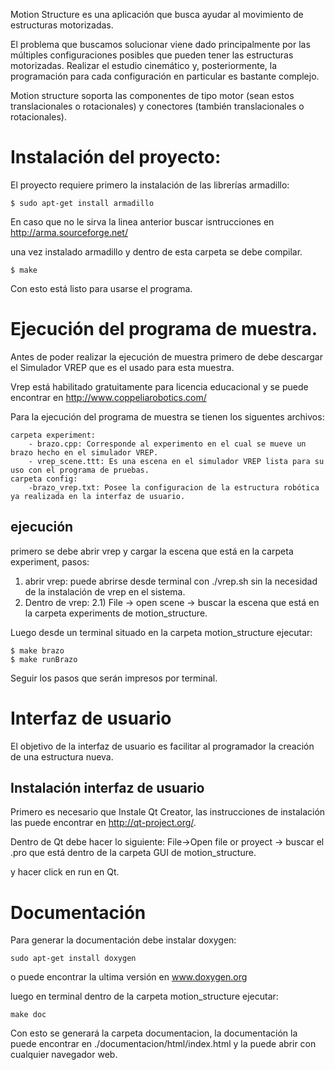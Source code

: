 Motion Structure es una aplicación que busca ayudar al movimiento de estructuras motorizadas.

El problema que buscamos solucionar viene dado principalmente por las múltiples configuraciones posibles que pueden tener las estructuras motorizadas. Realizar el estudio cinemático y, posteriormente, la programación para cada configuración en particular es bastante complejo.

Motion structure soporta las componentes de tipo motor (sean estos translacionales o rotacionales) y conectores (también translacionales o rotacionales).




Instalación del proyecto:
========================

El proyecto requiere primero la instalación de las librerías armadillo:

```
$ sudo apt-get install armadillo
```
En caso que no le sirva la linea anterior buscar isntrucciones en http://arma.sourceforge.net/ 

una vez instalado armadillo y dentro de esta carpeta se debe compilar.

```
$ make
```
Con esto está listo para usarse el programa.


Ejecución del programa de muestra.
=================================

Antes de poder realizar la ejecución de muestra primero de debe descargar el Simulador VREP que es el usado para esta muestra.

Vrep está habilitado gratuitamente para licencia educacional y se puede encontrar en http://www.coppeliarobotics.com/

Para la ejecución del programa de muestra se tienen los siguentes archivos:

```
carpeta experiment:
	- brazo.cpp: Corresponde al experimento en el cual se mueve un brazo hecho en el simulador VREP.
	- vrep_scene.ttt: Es una escena en el simulador VREP lista para su uso con el programa de pruebas.
carpeta config:
	-brazo_vrep.txt: Posee la configuracion de la estructura robótica ya realizada en la interfaz de usuario.
```


ejecución
---------

primero se debe abrir vrep y cargar la escena que está en la carpeta experiment, pasos:

1) abrir vrep: puede abrirse desde terminal con ./vrep.sh sin la necesidad de la instalación de vrep en el sistema.
2) Dentro de vrep:
	2.1) File -> open scene -> buscar la escena que está en la carpeta experiments de motion_structure.


Luego desde un terminal situado en la carpeta motion_structure ejecutar:

```
$ make brazo
$ make runBrazo
```

Seguir los pasos que serán impresos por terminal.


Interfaz de usuario
===================

El objetivo de la interfaz de usuario es facilitar al programador la creación de una estructura nueva.


Instalación interfaz de usuario
-------------------------------

Primero es necesario que Instale Qt Creator, las instrucciones de instalación las puede encontrar en http://qt-project.org/.

Dentro de Qt debe hacer lo siguiente:
 File->Open file or proyect -> buscar el .pro que está dentro de la carpeta GUI de motion_structure.

y hacer click en run en Qt.  




Documentación
=============

Para generar la documentación debe instalar doxygen:

```
sudo apt-get install doxygen
```

o puede encontrar la ultima versión en www.doxygen.org

luego en terminal dentro de la carpeta motion_structure ejecutar:

```
make doc
```

Con esto se generará la carpeta documentacion, la documentación la puede encontrar en ./documentacion/html/index.html y la puede abrir con cualquier navegador web.